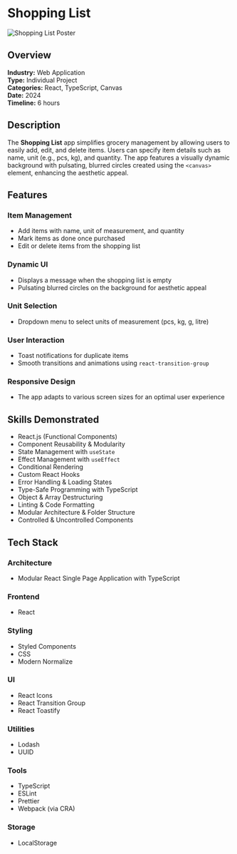 # Shopping List

![Shopping List Poster](demo.gif)

## Overview

**Industry:** Web Application  
**Type:** Individual Project  
**Categories:** React, TypeScript, Canvas  
**Date:** 2024  
**Timeline:** 6 hours

## Description

The **Shopping List** app simplifies grocery management by allowing users to easily add, edit, and delete items. Users can specify item details such as name, unit (e.g., pcs, kg), and quantity. The app features a visually dynamic background with pulsating, blurred circles created using the `<canvas>` element, enhancing the aesthetic appeal.

## Features

### Item Management

- Add items with name, unit of measurement, and quantity
- Mark items as done once purchased
- Edit or delete items from the shopping list

### Dynamic UI

- Displays a message when the shopping list is empty
- Pulsating blurred circles on the background for aesthetic appeal

### Unit Selection

- Dropdown menu to select units of measurement (pcs, kg, g, litre)

### User Interaction

- Toast notifications for duplicate items
- Smooth transitions and animations using `react-transition-group`

### Responsive Design

- The app adapts to various screen sizes for an optimal user experience

## Skills Demonstrated

- React.js (Functional Components)
- Component Reusability & Modularity
- State Management with `useState`
- Effect Management with `useEffect`
- Conditional Rendering
- Custom React Hooks
- Error Handling & Loading States
- Type-Safe Programming with TypeScript
- Object & Array Destructuring
- Linting & Code Formatting
- Modular Architecture & Folder Structure
- Controlled & Uncontrolled Components

## Tech Stack

### Architecture

- Modular React Single Page Application with TypeScript

### Frontend

- React

### Styling

- Styled Components
- CSS
- Modern Normalize

### UI

- React Icons
- React Transition Group
- React Toastify

### Utilities

- Lodash
- UUID

### Tools

- TypeScript
- ESLint
- Prettier
- Webpack (via CRA)

### Storage

- LocalStorage


